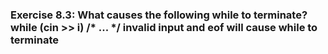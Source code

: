 ### Exercise 8.3: What causes the following while to terminate?    while (cin >> i) /* ... */    invalid input and eof will cause while to terminate